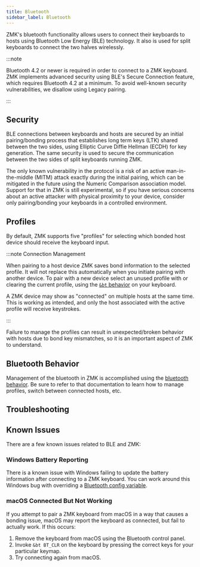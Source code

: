 ```yaml
---
title: Bluetooth
sidebar_label: Bluetooth
---
```


ZMK's bluetooth functionality allows users to connect their keyboards to hosts using Bluetooth Low Energy (BLE) technology. It also is used for split keyboards to connect the two halves wirelessly.

:::note

Bluetooth 4.2 or newer is required in order to connect to a ZMK keyboard. ZMK implements advanced security using BLE's Secure Connection feature, which requires Bluetooth 4.2 at a minimum. To avoid well-known security vulnerabilities, we disallow using Legacy pairing.

:::

## Security

BLE connections between keyboards and hosts are secured by an initial pairing/bonding process that establishes long term keys (LTK) shared between the two sides, using Elliptic Curve Diffie Hellman (ECDH) for key generation. The same security is used to secure the communication between the two sides of split keyboards running ZMK.

The only known vulnerability in the protocol is a risk of an active man-in-the-middle (MITM) attack exactly during the initial pairing, which can be mitigated in the future using the Numeric Comparison association model. Support for that in ZMK is still experimental, so if you have serious concerns about an active attacker with physical proximity to your device, consider only pairing/bonding your keyboards in a controlled environment.

## Profiles

By default, ZMK supports five "profiles" for selecting which bonded host
device should receive the keyboard input.

:::note Connection Management

When pairing to a host device ZMK saves bond information to the selected profile. It will not replace this automatically when you initiate pairing with another device. To pair with a new device select an unused profile with or clearing the current profile, using the [`&bt` behavior](../behaviors/bluetooth.md) on your keyboard.

A ZMK device may show as "connected" on multiple hosts at the same time. This is working as intended, and only the host associated with the active profile will receive keystrokes.

:::

Failure to manage the profiles can result in unexpected/broken behavior with hosts due to bond key mismatches, so it is an important aspect of ZMK to understand.

## Bluetooth Behavior

Management of the bluetooth in ZMK is accomplished using the [bluetooth behavior](../behaviors/bluetooth.md). Be sure to refer to that documentation to learn how to manage profiles, switch between connected hosts, etc.

## Troubleshooting

## Known Issues

There are a few known issues related to BLE and ZMK:

### Windows Battery Reporting

There is a known issue with Windows failing to update the battery information after connecting to a ZMK keyboard. You can work around this Windows bug with overriding a [Bluetooth config variable](../config/bluetooth.md).

### macOS Connected But Not Working

If you attempt to pair a ZMK keyboard from macOS in a way that causes a bonding issue, macOS may report the keyboard as connected, but fail to actually work. If this occurs:

1. Remove the keyboard from macOS using the Bluetooth control panel.
1. Invoke `&bt BT_CLR` on the keyboard by pressing the correct keys for your particular keymap.
1. Try connecting again from macOS.
